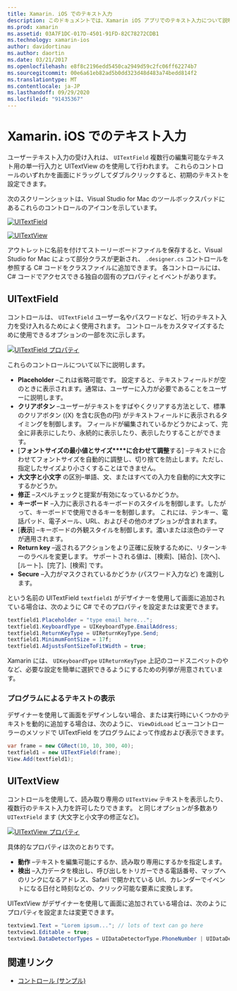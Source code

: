```yaml
---
title: Xamarin. iOS でのテキスト入力
description: このドキュメントでは、Xamarin iOS アプリでのテキスト入力について説明します。 ここでは、プログラムと iOS Designer の両方で UITextField と Uitextfield を使用する方法について説明します。
ms.prod: xamarin
ms.assetid: 03A7F1DC-017D-4501-91FD-82C78272CDB1
ms.technology: xamarin-ios
author: davidortinau
ms.author: daortin
ms.date: 03/21/2017
ms.openlocfilehash: e8f8c2196edd5450ca2949d59c2fc06ff62274b7
ms.sourcegitcommit: 00e6a61eb82ad5b0dd323d48d483a74bedd814f2
ms.translationtype: MT
ms.contentlocale: ja-JP
ms.lasthandoff: 09/29/2020
ms.locfileid: "91435367"
---
```

# <a name="text-input-in-xamarinios"></a>Xamarin. iOS でのテキスト入力

ユーザーテキスト入力の受け入れは、 `UITextField` 複数行の編集可能なテキスト用の単一行入力と UITextView のを使用して行われます。 これらのコントロールのいずれかを画面にドラッグしてダブルクリックすると、初期のテキストを設定できます。

次のスクリーンショットは、Visual Studio for Mac のツールボックスパッドにあるこれらのコントロールのアイコンを示しています。

 [![UITextField](text-input-images/image11a.png)](text-input-images/image11a.png#lightbox)

 [![UITextView](text-input-images/image13a.png)](text-input-images/image13a.png#lightbox)

アウトレットに名前を付けてストーリーボードファイルを保存すると、Visual Studio for Mac によって部分クラスが更新され、 `.designer.cs` コントロールを参照する C# コードをクラスファイルに追加できます。 各コントロールには、C# コードでアクセスできる独自の固有のプロパティとイベントがあります。

 <a name="UITextField"></a>

## <a name="uitextfield"></a>UITextField

コントロールは、 `UITextField` ユーザー名やパスワードなど、1行のテキスト入力を受け入れるためによく使用されます。 コントロールをカスタマイズするために使用できるオプションの一部を次に示します。

 [![UITextField プロパティ](text-input-images/image15a.png)](text-input-images/image15a.png#lightbox)

これらのコントロールについて以下に説明します。

- **Placeholder** –これは省略可能です。 設定すると、テキストフィールドが空のときに表示されます。通常は、ユーザーに入力が必要であることをユーザーに説明します。
- **クリアボタン** –ユーザーがテキストをすばやくクリアする方法として、標準のクリアボタン ((X) を含む灰色の円) がテキストフィールドに表示されるタイミングを制御します。 フィールドが編集されているかどうかによって、完全に非表示にしたり、永続的に表示したり、表示したりすることができます。
- [**フォントサイズの最小値とサイズ****に合わせて調整**する] –テキストに合わせてフォントサイズを自動的に調整し、切り捨てを防止します。ただし、指定したサイズより小さくすることはできません。
- **大文字と小文字** の区別–単語、文、またはすべての入力を自動的に大文字にするかどうか。
- **修正** –スペルチェックと提案が有効になっているかどうか。
- **キーボード** –入力に表示されるキーボードのスタイルを制御します。したがって、キーボードで使用できるキーを制御します。 これには、テンキー、電話パッド、電子メール、URL、およびその他のオプションが含まれます。
- [**表示**] –キーボードの外観スタイルを制御します。濃いまたは淡色のテーマが適用されます。
- **Return key** –返されるアクションをより正確に反映するために、リターンキーのラベルを変更します。 サポートされる値は、[検索]、[結合]、[次へ]、[ルート]、[完了]、[検索] です。
- **Secure** –入力がマスクされているかどうか (パスワード入力など) を識別します。

という名前の UITextField `textfield1` がデザイナーを使用して画面に追加されている場合は、次のように C# でそのプロパティを設定または変更できます。

```csharp
textfield1.Placeholder = "type email here...";
textfield1.KeyboardType = UIKeyboardType.EmailAddress;
textfield1.ReturnKeyType = UIReturnKeyType.Send;
textfield1.MinimumFontSize = 17f;
textfield1.AdjustsFontSizeToFitWidth = true;
```

Xamarin には、 `UIKeyboardType` `UIReturnKeyType` 上記のコードスニペットのやなど、必要な設定を簡単に選択できるようにするための列挙が用意されています。

### <a name="display-text-programmatically"></a>プログラムによるテキストの表示

デザイナーを使用して画面をデザインしない場合、または実行時にいくつかのテキストを動的に追加する場合は、次のように、 `ViewDidLoad` ビューコントローラーのメソッドで UITextField をプログラムによって作成および表示できます。

```csharp
var frame = new CGRect(10, 10, 300, 40);
textfield1 = new UITextField(frame);
View.Add(textfield1);
```

 <a name="UITextView"></a>

## <a name="uitextview"></a>UITextView

コントロールを使用して、読み取り専用の `UITextView` テキストを表示したり、複数行のテキスト入力を許可したりできます。 と同じオプションが多数あり `UITextField` ます (大文字と小文字の修正など)。

 [![UITextView プロパティ](text-input-images/image16a.png)](text-input-images/image16a.png#lightbox)

具体的なプロパティは次のとおりです。

- **動作** –テキストを編集可能にするか、読み取り専用にするかを指定します。
- **検出** –入力データを検出し、呼び出しをトリガーできる電話番号、マップへのリンクになるアドレス、Safari で開かれている Url、カレンダーでイベントになる日付と時刻などの、クリック可能な要素に変換します。

UITextView がデザイナーを使用して画面に追加されている場合は、次のようにプロパティを設定または変更できます。

```csharp
textview1.Text = "Lorem ipsum..."; // lots of text can go here
textview1.Editable = true;
textview1.DataDetectorTypes = UIDataDetectorType.PhoneNumber | UIDataDetectorType.Link;
```

## <a name="related-links"></a>関連リンク

- [コントロール (サンプル)](/samples/xamarin/ios-samples/controls)